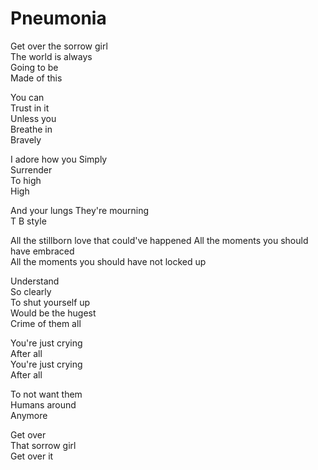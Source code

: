 # Pneumonia  

Get over the sorrow girl  
The world is always  
Going to be  
Made of this  

You can  
Trust in it  
Unless you  
Breathe in  
Bravely  

I adore how you
Simply  
Surrender  
To high    
High  

And your lungs
They're mourning  
T B style  

All the stillborn love that could've happened
All the moments you should have embraced  
All the moments you should have not locked up  

Understand  
So clearly  
To shut yourself up  
Would be the hugest  
Crime of them all  

You're just crying  
After all  
You're just crying  
After all  

To not want them  
Humans around  
Anymore  

Get over  
That sorrow girl  
Get over it  

